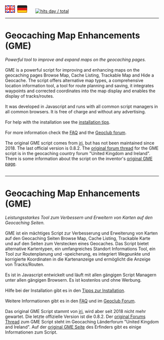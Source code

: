 <a href="#user-content-en" title=""><img src="/images/flag_en.png"></a> &nbsp;<a href="#user-content-de" title=""><img src="/images/flag_de.png"></a> &nbsp;  &nbsp;  &nbsp; <a href="//"><img src="https://hits.seeyoufarm.com/api/count/incr/badge.svg?url=https://github.com/2Abendsegler/GME&count_bg=%2349c91b&title_bg=%23555555&icon=&title=hits&edge_flat=false" title="hits day / total"></a>

---
# Geocaching Map Enhancements (GME) <a id="user-content-en"></a>
*Powerful tool to improve and expand maps on the geocaching pages.*<br><br>
GME is a powerful script for improving and enhancing maps on the geocaching pages Browse Map, Cache Listing, Trackable Map and Hide a Geocache. The script offers alternative map types, a comprehensive location information tool, a tool for route planning and saving, it integrates waypoints and corrected coordinates into the map display and enables the display of tracks/routes.<br><br>
It was developed in Javascript and runs with all common script managers in all common browsers. It is free of charge and without any advertising.<br><br>
For help with the installation see the [installation tips](/docu/installation_tips.md#en).<br><br>
For more information check the [FAQ](/docu/faq.md#en) and the [Geoclub forum](https://www.geoclub.de/forum/t/geocaching-map-enhancements.82339).<br><br>
The original GME script comes from [jri](https://www.geocaching.com/p/?u=jri), but has not been maintained since 2018. The last official version is 0.8.2. The [original forum thread](https://forums.geocaching.com/GC/index.php?/topic/291102-geocaching-map-enhancements/&do=findComment&comment=6057362) for the GME script is in the geocaching country forum "United Kingdom and Ireland". There is some information about the script on the inventor's [original GME page](https://geo.inge.org.uk/gme.htm).<br><br>

---
# Geocaching Map Enhancements (GME) <a id="user-content-de"></a>
*Leistungsstarkes Tool zum Verbessern und Erweitern von Karten auf den Geocaching Seiten.*<br><br>
GME ist ein mächtiges Script zur Verbesserung und Erweiterung von Karten auf den Geocaching Seiten Browse Map, Cache Listing, Trackable Karte und auf den Seiten zum Verstecken eines Geocaches. Das Script bietet alternative Kartentypen, ein umfangreiches Standort Informations Tool, ein Tool zur Routenplanung und -speicherung, es integriert Wegpunkte und korrigierte Koordinaten in die Kartenanzeige und ermöglicht die Anzeige von Tracks/Routen.<br><br>
Es ist in Javascript entwickelt und läuft mit allen gängigen Script Managern unter allen gängigen Browsern. Es ist kostenlos und ohne Werbung.<br><br>
Hilfe bei der Installation gibt es in den [Tipps zur Installation](/docu/installation_tips.md#de).<br><br>
Weitere Informationen gibt es in den [FAQ](/docu/faq.md#de) und im [Geoclub Forum](https://www.geoclub.de/forum/t/geocaching-map-enhancements.82339).<br><br>
Das original GME Script stammt von [jri](https://www.geocaching.com/p/?u=jri), wird aber seit 2018 nicht mehr gewartet. Die letzte offizielle Version ist die 0.8.2. Der [original Forums Thread](https://forums.geocaching.com/GC/index.php?/topic/291102-geocaching-map-enhancements/&do=findComment&comment=6057362) zum GME Script steht im Geocaching Länderforum "United Kingdom and Ireland". Auf der [original GME Seite](https://geo.inge.org.uk/gme.htm) des Erfinders gibt es einige Informationen zum Script.<br><br>
